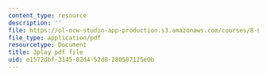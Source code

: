 ```yaml
---
content_type: resource
description: ''
file: https://ol-ocw-studio-app-production.s3.amazonaws.com/courses/8-01sc-classical-mechanics-fall-2016/e1572dbf314502d452d8280587125e0b_1UD560RQ684.pdf
file_type: application/pdf
resourcetype: Document
title: 3play pdf file
uid: e1572dbf-3145-02d4-52d8-280587125e0b
---
```

